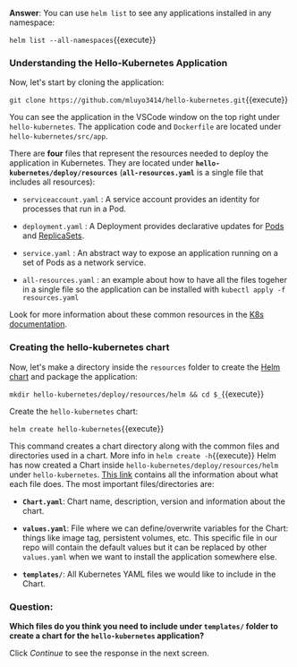 
**Answer**: You can use `helm list` to see any applications installed in any namespace:

`helm list --all-namespaces`{{execute}}

### Understanding the Hello-Kubernetes Application

Now, let's start by cloning the application:

`git clone https://github.com/mluyo3414/hello-kubernetes.git`{{execute}}

You can see the application in the VSCode window on the top right under `hello-kubernetes`. The application code and `Dockerfile` are located under `hello-kubernetes/src/app`.

There are **four** files that represent the resources needed to deploy the application in Kubernetes. They are located under **`hello-kubernetes/deploy/resources`** (**`all-resources.yaml`** is a single file that includes all resources):

* `serviceaccount.yaml` : A service account provides an identity for processes that run in a Pod. 

* `deployment.yaml` : A Deployment provides declarative updates for [Pods](https://kubernetes.io/docs/concepts/workloads/pods/) and [ReplicaSets](https://kubernetes.io/docs/concepts/workloads/controllers/replicaset/).

* `service.yaml` : An abstract way to expose an application running on a set of Pods as a network service. 

* `all-resources.yaml` : an example about how to have all the files togeher in a single file so the application can be installed with `kubectl apply -f resources.yaml`

Look for more information about these common resources in the [K8s documentation](https://kubernetes.io/docs/home/).

### Creating the hello-kubernetes chart

Now, let's make a directory inside the `resources` folder to create the [Helm chart](https://helm.sh/docs/topics/charts/) and package the application:

`mkdir hello-kubernetes/deploy/resources/helm && cd $_`{{execute}}

Create the `hello-kubernetes` chart:

`helm create hello-kubernetes`{{execute}}

This command creates a chart directory along with the common files and
directories used in a chart. More info in `helm create -h`{{execute}} Helm has now created a Chart inside `hello-kubernetes/deploy/resources/helm` under `hello-kubernetes`. [This link](https://helm.sh/docs/topics/charts/#the-chart-file-structure) contains all the information about what each file does. The most important files/directories are:

* **`Chart.yaml`**: Chart name, description, version and information about the chart.

* **`values.yaml`**: File where we can define/overwrite variables for the Chart: things like image tag, persistent volumes, etc. This specific file in our repo will contain the default values but it can be replaced by other `values.yaml` when we want to install the application somewhere else.

* **`templates/`**: All Kubernetes YAML files we would like to include in the Chart.

### Question:

**Which files do you think you need to include under `templates/` folder to create a chart for the `hello-kubernetes` application?**

Click *Continue* to see the response in the next screen.



